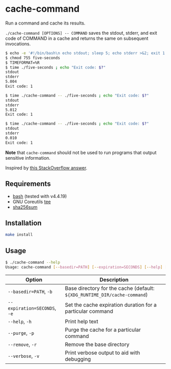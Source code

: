 # cache-command

Run a command and cache its results.

`./cache-command [OPTIONS] -- COMMAND` saves the stdout, stderr, and exit code of COMMAND in a cache and returns the
same on subsequent invocations.

```bash
$ echo -e '#!/bin/bash\n echo stdout; sleep 5; echo stderr >&2; exit 1' > five-seconds
$ chmod 755 five-seconds
$ TIMEFORMAT=%R
$ time ./five-seconds ; echo "Exit code: $?"
stdout
stderr
5.004
Exit code: 1

$ time ./cache-command -- ./five-seconds ; echo "Exit code: $?"
stdout
stderr
5.012
Exit code: 1

$ time ./cache-command -- ./five-seconds ; echo "Exit code: $?"
stdout
stderr
0.010
Exit code: 1
```

**Note** that `cache-command` should not be used to run programs that output sensitive information.

Inspired by [this StackOverflow answer](https://unix.stackexchange.com/a/334568).

## Requirements

- [bash](https://www.gnu.org/software/bash/) (tested with v4.4.19)
- GNU Coreutils [tee](https://en.wikipedia.org/wiki/Tee_(command))
- [sha256sum](https://linux.die.net/man/1/sha256sum)

## Installation

```bash
make install
```
    
## Usage

```bash
$ ./cache-command --help
Usage: cache-command [--basedir=PATH] [--expiration=SECONDS] [--help] [--purge] [--remove] [--verbose] -- COMMAND
```

Option|Description
---|---
`--basedir=PATH`, `-b` | Base directory for the cache (default: `${XDG_RUNTIME_DIR/cache-command`)
`--expiration=SECONDS`, `-e` | Set the cache expiration duration for a particular command
`--help`, `-h` | Print help text
`--purge`, `-p` | Purge the cache for a particular command
`--remove`, `-r` | Remove the base directory
`--verbose`, `-v` | Print verbose output to aid with debugging
